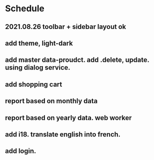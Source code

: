 # Schedule

## 2021.08.26 toolbar + sidebar layout ok

## add theme, light-dark

## add master data-proudct. add .delete, update. using dialog service.

## add shopping cart

## report based on monthly data

## report based on yearly data. web worker

## add i18. translate english into french.

## add login.
